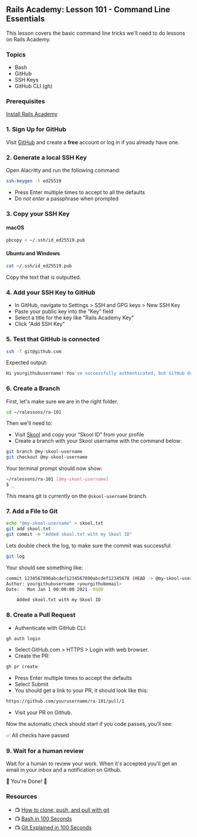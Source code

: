 ## Rails Academy: Lesson 101 - Command Line Essentials

This lesson covers the basic command line tricks we'll need to do lessons on Rails Academy.

### Topics

- Bash 
- GitHub
- SSH Keys
- GitHub CLI (gh)

### Prerequisites

[Install Rails Academy](http://rails.academy)

### 1. Sign Up for GitHub

Visit [GitHub](https://github.com) and create a **free** account or log in if you already have one.

### 2. Generate a local SSH Key

Open Alacritty and run the following command:

```bash
ssh-keygen -t ed25519
```

- Press Enter multiple times to accept to all the defaults
- Do *not enter* a passphrase when prompted

### 3. Copy your SSH Key

#### macOS

```bash
pbcopy < ~/.ssh/id_ed25519.pub
```

#### Ubuntu and Windows

```bash
cat ~/.ssh/id_ed25519.pub
```

Copy the text that is outputted.

### 4. Add your SSH Key to GitHub

- In GitHub, navigate to Settings > SSH and GPG keys > New SSH Key
- Paste your public key into the “Key” field
- Select a title for the key like "Rails Academy Key"
- Click "Add SSH Key"

### 5. Test that GitHub is connected

```bash
ssh -T git@github.com
```

Expected output:

```bash
Hi yourgithubusername! You've successfully authenticated, but GitHub does not provide shell access.
```

### 6. Create a Branch

First, let's make sure we are in the right folder.

```bash
cd ~/ralessons/ra-101
```

Then we'll need to:

- Visit [Skool](https://skool.com) and copy your “Skool ID” from your profile
- Create a branch with your Skool username with the command below:

```bash
git branch @my-skool-username
git checkout @my-skool-username
```

Your terminal prompt should now show:

```bash
~/ralessons/ra-101 [@my-skool-username]
$ _
```

This means git is currently on the `@skool-username` branch.

### 7. Add a File to Git

```bash
echo "@my-skool-username" > skool.txt
git add skool.txt
git commit -m "Added skool.txt with my Skool ID"
```

Lets double check the log, to make sure the commit was successful:

```bash
git log
```

Your should see something like:

```bash
commit 1234567890abcdef1234567890abcdef12345678 (HEAD -> @my-skool-username)
Author: yourgithubusername <yourgithubemail>
Date:   Mon Jan 1 00:00:00 2021 -0500

    Added skool.txt with my Skool ID
```

### 8. Create a Pull Request

- Authenticate with GitHub CLI:

```bash
gh auth login
```

* Select GitHub.com > HTTPS > Login with web browser.
* Create the PR:

```bash
gh pr create
```

* Press Enter multiple times to accept the defaults
* Select Submit
* You should get a link to your PR, it should look like this:

```bash
https://github.com/yourusername/ra-101/pull/1
```

* Visit your PR on Github.

Now the automatic check should start if you code passes, you'll see:

:white_check_mark: All checks have passed

### 9. Wait for a human review

Wait for a human to review your work. 
When it's accepted you'll get an email in your inbox and a notification on Github.

:tada: You're Done! :tada:

### Resources

- :tv: [How to clone, push, and pull with git](https://www.youtube.com/watch?v=yxvqLBHZfXk)
- :tv: [Bash in 100 Seconds](https://www.youtube.com/watch?v=I4EWvMFj37g)
- :tv: [Git Explained in 100 Seconds](https://www.youtube.com/watch?v=hwP7WQkmECE)



